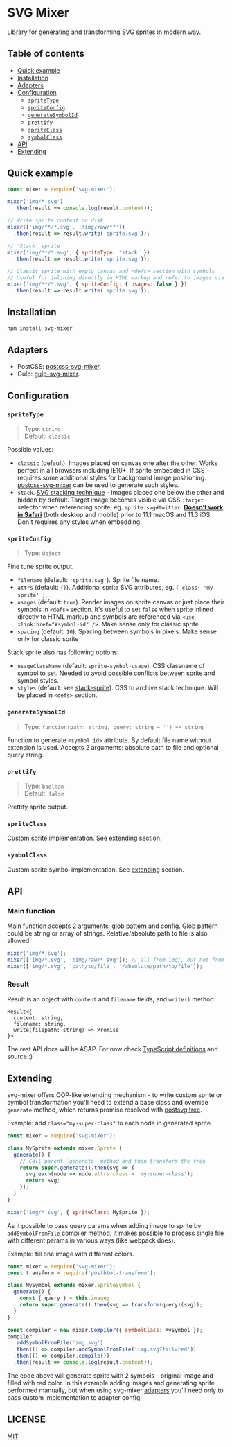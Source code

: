 # SVG Mixer

Library for generating and transforming SVG sprites in modern way.

## Table of contents

- [Quick example](#quick-example)
- [Installation](#installation)
- [Adapters](#adapters)
- [Configuration](#configuration)
  - [`spriteType`](#spriteType)
  - [`spriteConfig`](#spriteConfig)
  - [`generateSymbolId`](#generateSymbolId)
  - [`prettify`](#prettify)
  - [`spriteClass`](#spriteClass)
  - [`symbolClass`](#symbolClass)
- [API](#api)
- [Extending](#extending)

## Quick example

```js
const mixer = require('svg-mixer');

mixer('img/*.svg')
  .then(result => console.log(result.content));

// Write sprite content on disk
mixer(['img/**/*.svg', '!img/raw/**'])
  .then(result => result.write('sprite.svg'));

// 'Stack' sprite
mixer('img/**/*.svg', { spriteType: 'stack' })
  .then(result => result.write('sprite.svg'));

// Classic sprite with empty canvas and <defs> section with symbols
// Useful for inlining directly in HTML markup and refer to images via <use xlink:href="#symbol-id" />
mixer('img/**/*.svg', { spriteConfig: { usages: false } })
  .then(result => result.write('sprite.svg'));
```

## Installation

```bash
npm install svg-mixer
```

## Adapters

- PostCSS: [postcss-svg-mixer](https://github.com/kisenka/svg-mixer/tree/master/packages/postcss-svg-mixer).
- Gulp: [gulp-svg-mixer](https://github.com/kisenka/svg-mixer/tree/master/packages/gulp-svg-mixer).

## Configuration

<a id="spriteType"></a>
### `spriteType`

> Type: `string`<br>
> Default: `classic`

Possible values:
- `classic` (default). Images placed on canvas one after the other. Works perfect 
   in all browsers including IE10+. If sprite embedded in CSS - requires some 
   additional styles for background image positioning. [postcss-svg-mixer](https://github.com/kisenka/svg-mixer/tree/master/packages/postcss-svg-mixer) 
   can be used to generate such styles.
- `stack`. [SVG stacking technique](https://css-tricks.com/svg-fragment-identifiers-work/#article-header-id-4) - 
   images placed one below the other and hidden by default. Target image becomes 
   visible via CSS `:target` selector when referencing sprite, eg. `sprite.svg#twitter`.
   **[Doesn't work in Safari](https://caniuse.com/#search=svg%20fragment)** (both desktop and mobile) 
   prior to 11.1 macOS and 11.3 iOS. Don't requires any styles when embedding.

<a id="spriteConfig"></a>
### `spriteConfig`

> Type: `Object`

Fine tune sprite output.

- `filename` (default: `'sprite.svg'`). Sprite file name.
- `attrs` (default: `{}`). Additional sprite SVG attributes, eg. `{ class: 'my-sprite' }`.
- `usages` (default: `true`). Render images on sprite canvas or just place their symbols in
  `<defs>` section. It's useful to set `false` when sprite inlined directly to HTML 
  markup and symbols are referenced via `<use xlink:href="#symbol-id" />`. 
  Make sense only for classic sprite
- `spacing` (default: `10`). Spacing between symbols in pixels. Make sense only for classic sprite 

Stack sprite also has following options:
- `usageClassName` (default: `sprite-symbol-usage`). CSS classname of symbol to set.
  Needed to avoid possible conflicts between sprite and symbol styles.
- `styles` (default: see [stack-sprite](lib/stack-sprite.js)). CSS to archive stack technique. 
  Will be placed in `<defs>` section.

<a id="generateSymbolId"></a>
### `generateSymbolId`

> Type: `function(path: string, query: string = '') => string`

Function to generate `<symbol id>` attribute. By default file name without extension is used.
Accepts 2 arguments: absolute path to file and optional query string.

<a id="prettify"></a>
### `prettify`

> Type: `boolean`<br>
> Default: `false`

Prettify sprite output.

<a id="spriteClass"></a>
### `spriteClass`

Custom sprite implementation. See [extending](#extending) section.

<a id="symbolClass"></a>
### `symbolClass`

Custom sprite symbol implementation. See [extending](#extending) section.

## API

### Main function

Main function accepts 2 arguments: glob pattern and config.
Glob pattern could be string or array of strings. Relative/absolute path to file is also allowed:

```js
mixer('img/*.svg');
mixer(['img/*.svg', '!img/raw/*.svg']); // all from img/, but not from img/raw/
mixer(['img/*.svg', 'path/to/file', '/absolute/path/to/file']);
```

### Result

Result is an object with `content` and `filename` fields, and `write()` method:
```
Result<{
  content: string,
  filename: string,
  write(filepath: string) => Promise
}>
```

The rest API docs will be ASAP. For now check [TypeScript definitions](svgmixer.d.ts) and source :)

## Extending 

svg-mixer offers OOP-like extending mechanism - to write custom sprite or symbol 
transformation you'll need to extend a base class and override `generate` method,
which returns promise resolved with [postsvg.tree](https://github.com/kisenka/svg-mixer/tree/master/packages/postsvg#tree).

Example: add `class="my-super-class"` to each node in generated sprite.

```js
const mixer = require('svg-mixer');

class MySprite extends mixer.Sprite {
  generate() {
    // Call parent `generate` method and then transform the tree
    return super.generate().then(svg => {
      svg.each(node => node.attrs.class = 'my-super-class');
      return svg;
    });
  }
}

mixer('img/*.svg', { spriteClass: MySprite });
```

As it possible to pass query params when adding image to sprite by `addSymbolFromFile` 
compiler method, it makes possible to process single file with different params 
in various ways (like webpack does).

Example: fill one image with different colors.

```js
const mixer = require('svg-mixer');
const transform = require('posthtml-transform');

class MySymbol extends mixer.SpriteSymbol {
  generate() {
    const { query } = this.image;
    return super.generate().then(svg => transform(query)(svg));
  }
}

const compiler = new mixer.Compiler({ symbolClass: MySymbol });
compiler
  .addSymbolFromFile('img.svg')
  .then(() => compiler.addSymbolFromFile('img.svg?fill=red'))
  .then(() => compiler.compile())
  .then(result => console.log(result.content));
```

The code above will generate sprite with 2 symbols - original image and filled with red color.
In this example adding images and generating sprite performed manually, but when 
using svg-mixer [adapters](#adapters) you'll need only to pass custom implementation 
to adapter config.

## LICENSE

[MIT](LICENSE)
